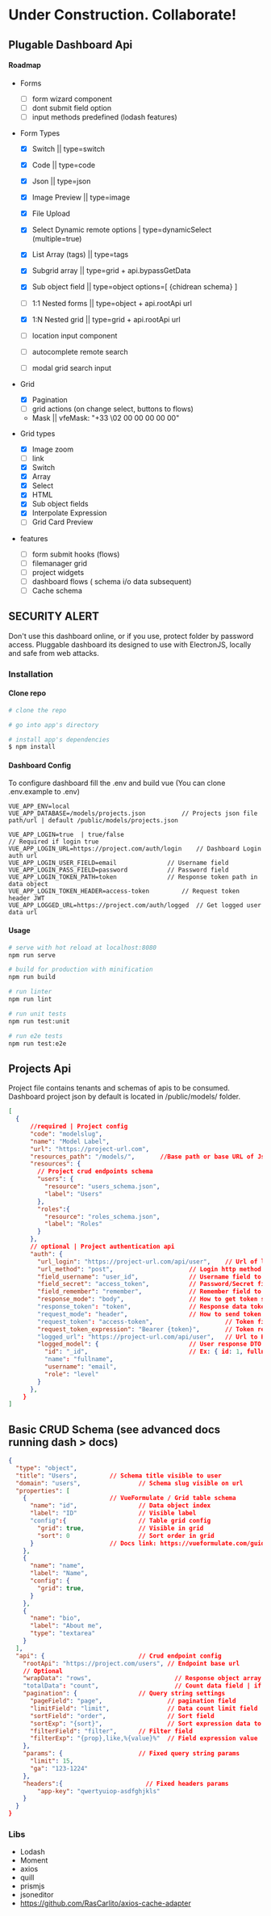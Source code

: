 # Under Construction. Collaborate!

## Plugable Dashboard Api

#### Roadmap

- Forms
    - [ ] form wizard component
    - [ ] dont submit field option
    - [ ] input methods predefined (lodash features)
  
 - Form Types
    - [X] Switch || type=switch
    - [X] Code || type=code
    - [X] Json || type=json
    - [x] Image Preview || type=image 
    - [X] File Upload
    - [X] Select Dynamic remote options | type=dynamicSelect (multiple=true)
    - [X] List Array (tags) || type=tags
    - [X] Subgrid array ||  type=grid + api.bypassGetData
    - [X] Sub object field  || type=object options=[ {chidrean schema} ]
    - [ ] 1:1 Nested forms || type=object + api.rootApi url
    - [X] 1:N Nested grid || type=grid + api.rootApi url 	 
    - [ ] location input component
    - [ ] autocomplete remote search
    - [ ] modal grid search input


- Grid
	- [X] Pagination
	- [ ] grid actions (on change select, buttons to flows)
	- Mask || vfeMask: "+33 \\02 00 00 00 00 00"
	
- Grid types
  - [X] Image zoom
  - [ ] link
  - [X] Switch
  - [X] Array
  - [X] Select
  - [X] HTML 
  - [X] Sub object fields
  - [X] Interpolate Expression
  - [ ] Grid Card Preview
	
- features
	- [ ] form submit hooks (flows)
	- [ ] filemanager grid
	- [ ] project widgets 
	- [ ] dashboard flows ( schema i/o data subsequent)
	- [ ] Cache schema

## SECURITY ALERT

Don't use this dashboard online, or if you use, protect folder by password access. Pluggable dashboard its designed to use with ElectronJS, locally and safe from  web attacks.

### Installation

#### Clone repo

``` bash
# clone the repo

# go into app's directory

# install app's dependencies
$ npm install
```

#### Dashboard Config

To configure dashboard fill the .env and build vue (You can clone .env.example to .env)
```
VUE_APP_ENV=local
VUE_APP_DATABASE=/models/projects.json			// Projects json file path/url | default /public/models/projects.json

VUE_APP_LOGIN=true  | true/false
// Required if login true
VUE_APP_LOGIN_URL=https://project.com/auth/login	// Dashboard Login auth url
VUE_APP_LOGIN_USER_FIELD=email              // Username field
VUE_APP_LOGIN_PASS_FIELD=password           // Password field
VUE_APP_LOGIN_TOKEN_PATH=token              // Response token path in data object
VUE_APP_LOGIN_TOKEN_HEADER=access-token			// Request token header JWT 
VUE_APP_LOGGED_URL=https://project.com/auth/logged	// Get logged user data url
```

#### Usage

``` bash
# serve with hot reload at localhost:8080
npm run serve

# build for production with minification
npm run build

# run linter
npm run lint

# run unit tests
npm run test:unit

# run e2e tests
npm run test:e2e

```

## Projects Api

Project file contains tenants and schemas of apis to be consumed. Dashboard project json by default is located in /public/models/ folder.

```json
[
  {
	  //required | Project config
	  "code": "modelslug",
	  "name": "Model Label",
	  "url": "https://project-url.com",
	  "resources_path": "/models/",       //Base path or base URL of Json Models folder
	  "resources": {
		// Project crud endpoints schema
		"users": {
		  "resource": "users_schema.json",
		  "label": "Users"
		},
		"roles":{
		  "resource": "roles_schema.json",
		  "label": "Roles"
		}
	  },
	  // optional | Project authentication api
	  "auth": {
		"url_login": "https://project-url.com/api/user",	// Url of login api
		"url_method": "post",                     // Login http method  | Default POST
		"field_username": "user_id",              // Username field to be send | Defaut email
		"field_secret": "access_token",           // Password/Secret field  | Default password
		"field_remember": "remember",             // Remember field to permanent login (if exists) | Default remember
		"response_mode": "body",                  // How to get token string | opts: body/header | Default body
		"response_token": "token",                // Response data token location (ex: {user:{token: '...'}} means user.token) | Default 'token'
		"request_mode": "header",                 // How to send token between requests | opts: header/query | Default header
		"request_token": "access-token",					// Token field name | Default access-token
		"request_token_expression": "Bearer {token}",		// Token request value expression to be interpolated | Default {token}		
		"logged_url": "https://project-url.com/api/user",	// Url to How to get logged user data  
		"logged_model": {                         // User response DTO
		  "id": "_id",                            // Ex: { id: 1, fullname: 'John doe', email: 'email@email.com', level: 'admin' }
		  "name": "fullname",
		  "username": "email",
		  "role": "level"
		}
	  },
	}
]
```

## Basic CRUD Schema (see advanced docs running dash > docs)
```json
{
  "type": "object",
  "title": "Users",         // Schema title visible to user
  "domain": "users",				// Schema slug visible on url
  "properties": [
    {                       // VueFormulate / Grid table schema
      "name": "id",					// Data object index
      "label": "ID"					// Visible label
	  "config":{					// Table grid config
		"grid": true,				// Visible in grid
        "sort": 0					// Sort order in grid
	  }                     // Docs link: https://vueformulate.com/guide/inputs/
    },
    {
      "name": "name",
      "label": "Name",
      "config": {
        "grid": true,
      }
    }, 
	{
	  "name": "bio",
	  "label": "About me",
	  "type": "textarea"
	}
  ],
  "api": {                          // Crud endpoint config
    "rootApi": "https://project.com/users", // Endpoint base url 
	// Optional
    "wrapData": "rows",						  // Response object array data field (ex: { rows: [...] } means 'rows')
    "totalData": "count",					  // Count data field | if not exists used data.length by default
    "pagination": {                 // Query string settings
      "pageField": "page",					// pagination field
      "limitField": "limit",				// Data count limit field  
      "sortField": "order",					// Sort field
      "sortExp": "{sort}",					// Sort expression data to be interpolated (ex: '{prop},{sort}' means 'sort=id,desc'
      "filterField": "filter",      // Filter field
      "filterExp": "{prop},like,%{value}%"	// Field expression value
    },
    "params": {                     // Fixed query string params
      "limit": 15,
      "ga": "123-1224"
    },
	"headers":{                       // Fixed headers params
		"app-key": "qwertyuiop-asdfghjkls"
	}
  }
}
``` 
 
### Libs
- Lodash
- Moment
- axios
- quill
- prismjs
- jsoneditor
- https://github.com/RasCarlito/axios-cache-adapter
  
